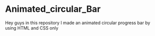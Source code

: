 # Animated_circular_Bar
Hey guys in this repository I made an animated circular progress bar by using HTML and CSS only
